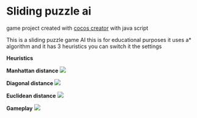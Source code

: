 # Sliding puzzle ai

game project created with [cocos creator](http://www.cocos2d-x.org/download) with java script 

This is a sliding puzzle game AI this is for educational purposes 
it uses a* algorithm and it has 3 heuristics 
you can switch it the settings

**Heuristics**

**Manhattan distance**
<img src="http://i.imgur.com/Xyz1utK.jpg" >

**Diagonal distance**
<img src="http://i.imgur.com/U1mdU9V.jpg" >

**Euclidean distance**
<img src="http://i.imgur.com/11l9huv.jpg" >

**Gameplay**
<img src="https://media.giphy.com/media/3oEjHYMPUDuVo2pEEo/giphy.gif" >


